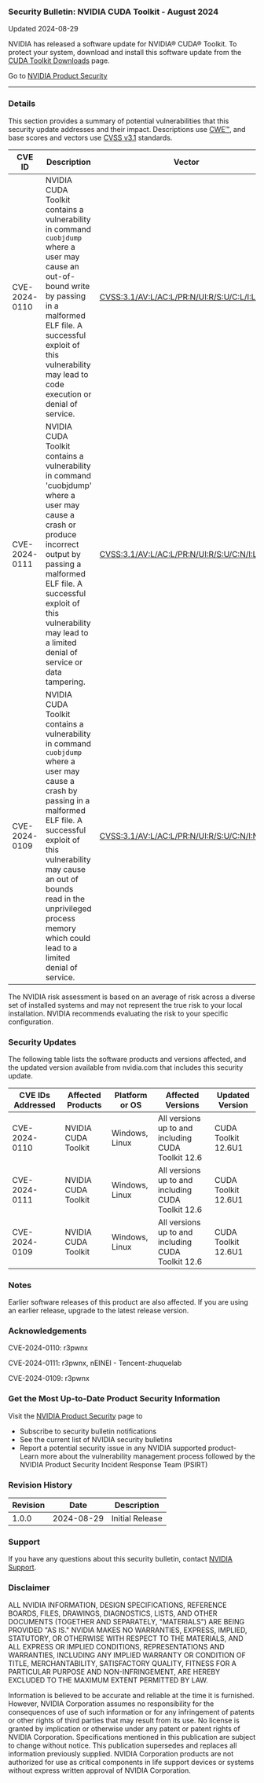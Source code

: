 ### Security Bulletin: NVIDIA CUDA Toolkit - August 2024

Updated 2024-08-29

NVIDIA has released a software update for NVIDIA® CUDA® Toolkit. To protect your system, download and install this software update from the <a href="https://developer.nvidia.com/cuda-toolkit">CUDA Toolkit Downloads</a> page.

Go to [NVIDIA Product Security](https://www.nvidia.com/security/)

_______________________________________________________________________________________________________________________________________________

### Details

This section provides a summary of potential vulnerabilities that this security update addresses and their impact. Descriptions use [CWE™](https://cwe.mitre.org/), and base scores and vectors use [CVSS v3.1](https://www.first.org/cvss/specification-document) standards.

| **CVE ID** | **Description** | **Vector** | **Base Score** | **Severity** | **CWE** | **Impacts** |
| ---------- | ---------------- | ---------- | -------------- | ------------ | -------- | ------------ |
| CVE-2024-0110 | NVIDIA CUDA Toolkit contains a vulnerability in command `cuobjdump` where a user may cause an out-of-bound write by passing in a malformed ELF file. A successful exploit of this vulnerability may lead to code execution or denial of service. | [CVSS:3.1/AV:L/AC:L/PR:N/UI:R/S:U/C:L/I:L/A:N](https://www.first.org/cvss/calculator/3.1#CVSS:3.1/AV:L/AC:L/PR:N/UI:R/S:U/C:L/I:L/A:N) | 4.4 | MEDIUM | [CWE-787](https://cwe.mitre.org/data/definitions/787.html) | Code Execution, Denial of Service |
| CVE-2024-0111 | NVIDIA CUDA Toolkit contains a vulnerability in command 'cuobjdump' where a user may cause a crash or produce incorrect output by passing a malformed ELF file. A successful exploit of this vulnerability may lead to a limited denial of service or data tampering. | [CVSS:3.1/AV:L/AC:L/PR:N/UI:R/S:U/C:N/I:L/A:L](https://www.first.org/cvss/calculator/3.1#CVSS:3.1/AV:L/AC:L/PR:N/UI:R/S:U/C:N/I:L/A:L) | 4.4 | MEDIUM | [CWE-1284](https://cwe.mitre.org/data/definitions/1284.html) | Denial of Service, Data Tampering |
| CVE-2024-0109 | NVIDIA CUDA Toolkit contains a vulnerability in command `cuobjdump` where a user may cause a crash by passing in a malformed ELF file. A successful exploit of this vulnerability may cause an out of bounds read in the unprivileged process memory which could lead to a limited denial of service.	 | [CVSS:3.1/AV:L/AC:L/PR:N/UI:R/S:U/C:N/I:N/A:L](https://www.first.org/cvss/calculator/3.1#CVSS:3.1/AV:L/AC:L/PR:N/UI:R/S:U/C:N/I:N/A:L) | 3.3 | LOW | [CWE-125](https://cwe.mitre.org/data/definitions/125.html) | Denial of Service |

The NVIDIA risk assessment is based on an average of risk across a diverse set of installed systems and may not represent the true risk to your local installation. NVIDIA recommends evaluating the risk to your specific configuration.

### Security Updates

The following table lists the software products and versions affected, and the updated version available from nvidia.com that includes this security update.

| **CVE IDs Addressed** | **Affected Products** | **Platform or OS** | **Affected Versions** | **Updated Version** |
| --------------------- | --------------------- | ----------------- | --------------------- | ------------------- |
| CVE-2024-0110 | NVIDIA CUDA Toolkit | Windows, Linux | All versions up to and including CUDA Toolkit 12.6 | CUDA Toolkit 12.6U1 |
| CVE-2024-0111 | NVIDIA CUDA Toolkit | Windows, Linux | All versions up to and including CUDA Toolkit 12.6 | CUDA Toolkit 12.6U1 |
| CVE-2024-0109 | NVIDIA CUDA Toolkit | Windows, Linux | All versions up to and including CUDA Toolkit 12.6 | CUDA Toolkit 12.6U1 |

### Notes

Earlier software releases of this product are also affected. If you are using an earlier release, upgrade to the latest release version.


### Acknowledgements

CVE-2024-0110: r3pwnx

CVE-2024-0111: r3pwnx, nEINEI - Tencent-zhuquelab

CVE-2024-0109: r3pwnx



### Get the Most Up-to-Date Product Security Information

Visit the [NVIDIA Product Security](https://www.nvidia.com/security/) page to

- Subscribe to security bulletin notifications
- See the current list of NVIDIA security bulletins
- Report a potential security issue in any NVIDIA supported product- Learn more about the vulnerability management process followed by the NVIDIA Product Security Incident Response Team (PSIRT)
### Revision History

| **Revision** | **Date** | **Description** |
| ------------ | -------- | --------------- |
| 1.0.0 | 2024-08-29 | Initial Release |

### Support
If you have any questions about this security bulletin, contact [NVIDIA Support](https://www.nvidia.com/object/support.html).

### Disclaimer
ALL NVIDIA INFORMATION, DESIGN SPECIFICATIONS, REFERENCE BOARDS, FILES, DRAWINGS, DIAGNOSTICS, LISTS, AND OTHER DOCUMENTS (TOGETHER AND SEPARATELY, "MATERIALS") ARE BEING PROVIDED "AS IS." NVIDIA MAKES NO WARRANTIES, EXPRESS, IMPLIED, STATUTORY, OR OTHERWISE WITH RESPECT TO THE MATERIALS, AND ALL EXPRESS OR IMPLIED CONDITIONS, REPRESENTATIONS AND WARRANTIES, INCLUDING ANY IMPLIED WARRANTY OR CONDITION OF TITLE, MERCHANTABILITY, SATISFACTORY QUALITY, FITNESS FOR A PARTICULAR PURPOSE AND NON-INFRINGEMENT, ARE HEREBY EXCLUDED TO THE MAXIMUM EXTENT PERMITTED BY LAW. 

Information is believed to be accurate and reliable at the time it is furnished. However, NVIDIA Corporation assumes no responsibility for the consequences of use of such information or for any infringement of patents or other rights of third parties that may result from its use. No license is granted by implication or otherwise under any patent or patent rights of NVIDIA Corporation. Specifications mentioned in this publication are subject to change without notice. This publication supersedes and replaces all information previously supplied. NVIDIA Corporation products are not authorized for use as critical components in life support devices or systems without express written approval of NVIDIA Corporation.

